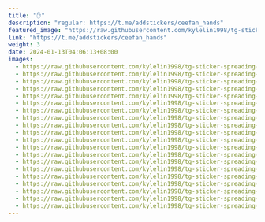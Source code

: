 ```yaml
---
title: "✋"
description: "regular: https://t.me/addstickers/ceefan_hands"
featured_image: "https://raw.githubusercontent.com/kylelin1998/tg-sticker-spreading-worldwide-images/main/img/368a5e7d-1eb7-4e5d-a627-72f781364146.jpg"
link: "https://t.me/addstickers/ceefan_hands"
weight: 3
date: 2024-01-13T04:06:13+08:00
images:
  - https://raw.githubusercontent.com/kylelin1998/tg-sticker-spreading-worldwide-images/main/img/368a5e7d-1eb7-4e5d-a627-72f781364146.jpg
  - https://raw.githubusercontent.com/kylelin1998/tg-sticker-spreading-worldwide-images/main/img/1123b7e3-d4e6-4dfb-883f-8bfc23dc57b3.jpg
  - https://raw.githubusercontent.com/kylelin1998/tg-sticker-spreading-worldwide-images/main/img/da11db11-20ae-4426-8e19-6e98719eae8a.jpg
  - https://raw.githubusercontent.com/kylelin1998/tg-sticker-spreading-worldwide-images/main/img/b4e010c4-db57-47d6-a7eb-6d1c82430746.jpg
  - https://raw.githubusercontent.com/kylelin1998/tg-sticker-spreading-worldwide-images/main/img/5f1efe45-612d-4125-a64d-348f9203726f.jpg
  - https://raw.githubusercontent.com/kylelin1998/tg-sticker-spreading-worldwide-images/main/img/b7e4ea0e-db4d-4f4b-96af-56c4682bf06d.jpg
  - https://raw.githubusercontent.com/kylelin1998/tg-sticker-spreading-worldwide-images/main/img/a391bf69-731f-4ece-bc74-7004079e16c7.jpg
  - https://raw.githubusercontent.com/kylelin1998/tg-sticker-spreading-worldwide-images/main/img/d0fcbc09-610c-413e-ad4f-a24b27c7de20.jpg
  - https://raw.githubusercontent.com/kylelin1998/tg-sticker-spreading-worldwide-images/main/img/f22d7202-b3fa-4fdc-92e1-eba4fa703f6d.jpg
  - https://raw.githubusercontent.com/kylelin1998/tg-sticker-spreading-worldwide-images/main/img/f845984b-870c-4a05-8053-181f3b540ff2.jpg
  - https://raw.githubusercontent.com/kylelin1998/tg-sticker-spreading-worldwide-images/main/img/38dab673-68c3-4740-906d-8adb55b15cc5.jpg
  - https://raw.githubusercontent.com/kylelin1998/tg-sticker-spreading-worldwide-images/main/img/239d3573-b05e-4f04-bf84-a45a0d72162f.jpg
  - https://raw.githubusercontent.com/kylelin1998/tg-sticker-spreading-worldwide-images/main/img/d95aeec4-8563-485b-a1fc-aeb81aca8a59.jpg
  - https://raw.githubusercontent.com/kylelin1998/tg-sticker-spreading-worldwide-images/main/img/f4a6880b-53dc-4d3a-acb5-0e7a090b23e1.jpg
  - https://raw.githubusercontent.com/kylelin1998/tg-sticker-spreading-worldwide-images/main/img/990856f0-130d-4c3c-8e39-7912c99d5d01.jpg
  - https://raw.githubusercontent.com/kylelin1998/tg-sticker-spreading-worldwide-images/main/img/b80445f1-f880-4f5a-93e4-98e405c5eb8a.jpg
  - https://raw.githubusercontent.com/kylelin1998/tg-sticker-spreading-worldwide-images/main/img/5e18cdef-5048-478a-8809-f70fe2f30a5b.jpg
  - https://raw.githubusercontent.com/kylelin1998/tg-sticker-spreading-worldwide-images/main/img/3b02e245-013f-4411-bee3-8d164f665b8c.jpg
  - https://raw.githubusercontent.com/kylelin1998/tg-sticker-spreading-worldwide-images/main/img/ca907be1-ec46-4bee-b385-16ce6274873c.jpg
  - https://raw.githubusercontent.com/kylelin1998/tg-sticker-spreading-worldwide-images/main/img/7aa57588-e4bf-40ce-b432-c2e481ae5a57.jpg
---
```

